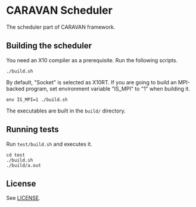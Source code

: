 # CARAVAN Scheduler

The scheduler part of CARAVAN framework.

## Building the scheduler

You need an X10 compiler as a prerequisite. Run the following scripts.

```
./build.sh
```

By default, "Socket" is selected as X10RT. If you are going to build an MPI-backed program, set environment variable "IS\_MPI" to "1" when building it.

```
env IS_MPI=1 ./build.sh
```

The executables are built in the `build/` directory.

## Running tests

Run `test/build.sh` and executes it.

```
cd test
./build.sh
./build/a.out
```

## License

See [LICENSE](LICENSE).

